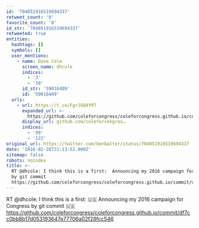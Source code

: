 ```yaml
---
id: '704051916519694337'
retweet_count: '0'
favorite_count: '0'
id_str: '704051916519694337'
retweeted: true
entities:
  hashtags: []
  symbols: []
  user_mentions:
    - name: Dave Cole
      screen_name: dhcole
      indices:
        - '3'
        - '10'
      id_str: '59016409'
      id: '59016409'
  urls:
    - url: https://t.co/FgrJGQ4YR7
      expanded_url: >-
        https://github.com/coleforcongress/coleforcongress.github.io/commit/df7cc0bb8b17d053193647e77706a02f28fcc546
      display_url: github.com/coleforcongres…
      indices:
        - '99'
        - '122'
original_url: https://twitter.com/benbalter/status/704051916519694337
date: '2016-02-28T21:13:52.000Z'
sitemap: false
robots: noindex
title: >-
  RT @dhcole: I think this is a first:  Announcing my 2016 campaign for Congress
  by git commit  
  https://github.com/coleforcongress/coleforcongress.github.io/commit/df7cc0bb8b17d053193647e77706a02f28fcc546
---
```


RT @dhcole: I think this is a first: 🇺🇸 Announcing my 2016 campaign for Congress by git commit 🇺🇸  https://github.com/coleforcongress/coleforcongress.github.io/commit/df7cc0bb8b17d053193647e77706a02f28fcc546